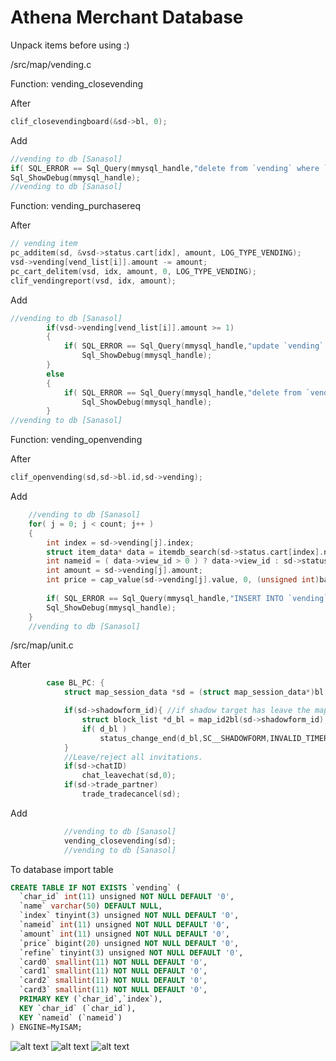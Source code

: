 Athena Merchant Database
=======

Unpack items before using :)



/src/map/vending.c

Function: vending_closevending

After
```C
clif_closevendingboard(&sd->bl, 0);
```
Add
```C
//vending to db [Sanasol]
if( SQL_ERROR == Sql_Query(mmysql_handle,"delete from `vending` where `char_id`='%d'", sd->status.char_id) )
Sql_ShowDebug(mmysql_handle);
//vending to db [Sanasol]
```

Function: vending_purchasereq

After
```C
// vending item
pc_additem(sd, &vsd->status.cart[idx], amount, LOG_TYPE_VENDING);
vsd->vending[vend_list[i]].amount -= amount;
pc_cart_delitem(vsd, idx, amount, 0, LOG_TYPE_VENDING);
clif_vendingreport(vsd, idx, amount);
```
Add
```C
//vending to db [Sanasol]
		if(vsd->vending[vend_list[i]].amount >= 1)
		{
			if( SQL_ERROR == Sql_Query(mmysql_handle,"update `vending` set `amount`='%d' where `char_id`='%d' and `index`='%d'", vsd->vending[vend_list[i]].amount, vsd->status.char_id, vend_list[i]) )
				Sql_ShowDebug(mmysql_handle);
		}
		else
		{
			if( SQL_ERROR == Sql_Query(mmysql_handle,"delete from `vending` where `char_id`='%d' and `index`='%d'", vsd->status.char_id, vend_list[i]) )
				Sql_ShowDebug(mmysql_handle);
		}
//vending to db [Sanasol]
```


Function: vending_openvending

After
```C
clif_openvending(sd,sd->bl.id,sd->vending);
```
Add
```C
    //vending to db [Sanasol]
    for( j = 0; j < count; j++ )
    {
        int index = sd->vending[j].index;
        struct item_data* data = itemdb_search(sd->status.cart[index].nameid);
        int nameid = ( data->view_id > 0 ) ? data->view_id : sd->status.cart[index].nameid;
        int amount = sd->vending[j].amount;
        int price = cap_value(sd->vending[j].value, 0, (unsigned int)battle_config.vending_max_value);
        
        if( SQL_ERROR == Sql_Query(mmysql_handle,"INSERT INTO `vending` (`char_id`,`name`,`index`,`nameid`,`amount`,`price`,`refine`,`card0`,`card1`,`card2`,`card3`) VALUES (%d, '%s', '%d', '%d', '%d', '%d', '%d', '%d', '%d', '%d', '%d')", sd->status.char_id, message, j, nameid, amount, price, sd->status.cart[index].refine, sd->status.cart[index].card[0], sd->status.cart[index].card[1], sd->status.cart[index].card[2], sd->status.cart[index].card[3]) )
        Sql_ShowDebug(mmysql_handle);
    }
    //vending to db [Sanasol]
```


/src/map/unit.c

After
```C
		case BL_PC: {
			struct map_session_data *sd = (struct map_session_data*)bl;

			if(sd->shadowform_id){ //if shadow target has leave the map
			    struct block_list *d_bl = map_id2bl(sd->shadowform_id);
			    if( d_bl )
				    status_change_end(d_bl,SC__SHADOWFORM,INVALID_TIMER);
			}
			//Leave/reject all invitations.
			if(sd->chatID)
				chat_leavechat(sd,0);
			if(sd->trade_partner)
				trade_tradecancel(sd);
```
Add
```C
            //vending to db [Sanasol]
            vending_closevending(sd);
            //vending to db [Sanasol]
```

To database import table
```SQL
CREATE TABLE IF NOT EXISTS `vending` (
  `char_id` int(11) unsigned NOT NULL DEFAULT '0',
  `name` varchar(50) DEFAULT NULL,
  `index` tinyint(3) unsigned NOT NULL DEFAULT '0',
  `nameid` int(11) unsigned NOT NULL DEFAULT '0',
  `amount` int(11) unsigned NOT NULL DEFAULT '0',
  `price` bigint(20) unsigned NOT NULL DEFAULT '0',
  `refine` tinyint(3) unsigned NOT NULL DEFAULT '0',
  `card0` smallint(11) NOT NULL DEFAULT '0',
  `card1` smallint(11) NOT NULL DEFAULT '0',
  `card2` smallint(11) NOT NULL DEFAULT '0',
  `card3` smallint(11) NOT NULL DEFAULT '0',
  PRIMARY KEY (`char_id`,`index`),
  KEY `char_id` (`char_id`),
  KEY `nameid` (`nameid`)
) ENGINE=MyISAM;
```

![alt text](http://dsro.ru/gyazo/images/69e9a99f1f02c192e3e2cef9562b.png "Main page")
![alt text](http://dsro.ru/gyazo/images/84c4ecf6c00cc0f01c182bdff472.png "Map tooltip")
![alt text](http://dsro.ru/gyazo/images/1fb870736fd032484e2452df9f50.png "Search")